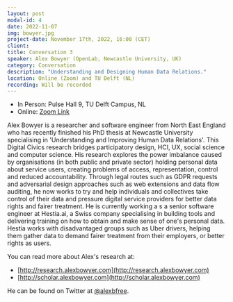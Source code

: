 ```yaml
---
layout: post
modal-id: 4
date: 2022-11-07
img: bowyer.jpg
project-date: November 17th, 2022, 16:00 (CET)
client: 
title: Conversation 3
speaker: Alex Bowyer (OpenLab, Newcastle University, UK)
category: Conversation
description: "Understanding and Designing Human Data Relations."
location: Online (Zoom) and TU Delft (NL) 
recording: Will be recorded
---
```


* In Person: Pulse Hall 9, TU Delft Campus, NL
* Online: [Zoom Link](https://tudelft.zoom.us/j/98657027065?pwd=bktvN0FVZUdPZ0YvaTZkWG9LLzltZz09)

Alex Bowyer is a researcher and software engineer from North East England who has recently finished his PhD thesis at Newcastle University specialising in 'Understanding and Improving Human Data Relations'. This Digital Civics research bridges participatory design, HCI, UX, social science and computer science. His research explores the power imbalance caused by organisations (in both public and private sector) holding personal data about service users, creating problems of access, representation, control and reduced accountability. Through legal routes such as GDPR requests and adversarial design approaches such as web extensions and data flow auditing, he now works to try and help individuals and collectives take control of their data and pressure digital service providers for better data rights and fairer treatment. He is currently working a s a senior software engineer at Hestia.ai, a Swiss company specialising in building tools and delivering training on how to obtain and make sense of one's personal data. Hestia works with disadvantaged groups such as Uber drivers, helping them gather data to demand fairer treatment from their employers, or better rights as users.

You can read more about Alex's research at:

* [http://research.alexbowyer.com](http://research.alexbowyer.com)
* [http://scholar.alexbowyer.com](http://scholar.alexbowyer.com)

He can be found on Twitter at [@alexbfree](http://twitter.com/alexbfree).